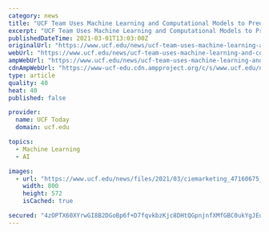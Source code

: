```yaml
---
category: news
title: "UCF Team Uses Machine Learning and Computational Models to Predict Space Junk Movements and Ways to Avoid It"
excerpt: "UCF Team Uses Machine Learning and Computational Models to Predict Space Junk Movements and Ways to Avoid It | Read more about UCF Colleges & Campus News, Research, Science & Technology, Orlando and Central Florida news."
publishedDateTime: 2021-03-01T13:03:00Z
originalUrl: "https://www.ucf.edu/news/ucf-team-uses-machine-learning-and-computational-models-to-predict-space-junk-movements-and-ways-to-avoid-it/"
webUrl: "https://www.ucf.edu/news/ucf-team-uses-machine-learning-and-computational-models-to-predict-space-junk-movements-and-ways-to-avoid-it/"
ampWebUrl: "https://www.ucf.edu/news/ucf-team-uses-machine-learning-and-computational-models-to-predict-space-junk-movements-and-ways-to-avoid-it/?amp"
cdnAmpWebUrl: "https://www-ucf-edu.cdn.ampproject.org/c/s/www.ucf.edu/news/ucf-team-uses-machine-learning-and-computational-models-to-predict-space-junk-movements-and-ways-to-avoid-it/?amp"
type: article
quality: 40
heat: 40
published: false

provider:
  name: UCF Today
  domain: ucf.edu

topics:
  - Machine Learning
  - AI

images:
  - url: "https://www.ucf.edu/news/files/2021/03/ciemarketing_47160675_Small.jpg"
    width: 800
    height: 572
    isCached: true

secured: "4zOPTX60XYrwGI8B2DGoBp6f+D7fqvkbzKjc8DHtQGpnjnfXMfGBC0ukYgJEugqneMHuiawPGlMrX04Kcgwg6zKsebbGxUVUDs/4iysWJM3VhIBFhlzBcfbslV4R/efiNFNVTvEylRRF78BVLbB7BD9W65wvozwAp8AeS7WgpoMpJzDiPJOoC91YVzp/8yxjlzaXGgeo2ay3y3CWkPSPgfdGqG1wJqSvMr02b1pnRnXeBuSlonpYlKHks9ZDnEWZX9JEB9yQIgjuLMI7v4B29d0JYoImp/wOdNjslGPGqUF/GAgwil3gYDqE0Vfwz0FE/EajdnXCiBLa24JtoyUWEJ4SsGXHX4r4DHJumpS1SAE=;IkKNcxVLK3kTUgMRBYzzUw=="
---
```


